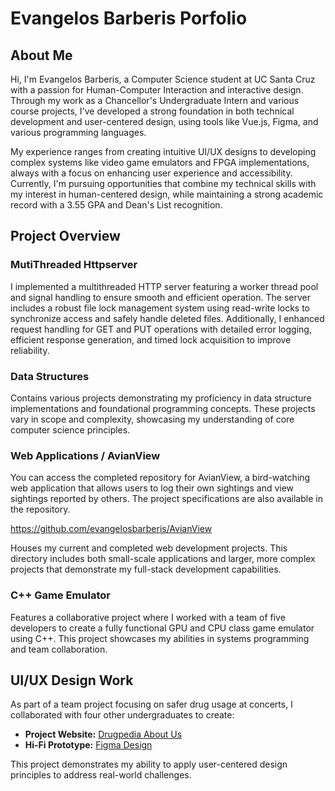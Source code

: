 # Evangelos Barberis Porfolio

## About Me
Hi, I'm Evangelos Barberis, a Computer Science student at UC Santa Cruz with a passion for Human-Computer Interaction and interactive design. Through my work as a Chancellor's Undergraduate Intern and various course projects, I've developed a strong foundation in both technical development and user-centered design, using tools like Vue.js, Figma, and various programming languages.

My experience ranges from creating intuitive UI/UX designs to developing complex systems like video game emulators and FPGA implementations, always with a focus on enhancing user experience and accessibility. Currently, I'm pursuing opportunities that combine my technical skills with my interest in human-centered design, while maintaining a strong academic record with a 3.55 GPA and Dean's List recognition.

## Project Overview

### MutiThreaded Httpserver
I implemented a multithreaded HTTP server featuring a worker thread pool and signal handling to ensure smooth and efficient operation. The server includes a robust file lock management system using read-write locks to synchronize access and safely handle deleted files. Additionally, I enhanced request handling for GET and PUT operations with detailed error logging, efficient response generation, and timed lock acquisition to improve reliability.

### Data Structures
Contains various projects demonstrating my proficiency in data structure implementations and foundational programming concepts. These projects vary in scope and complexity, showcasing my understanding of core computer science principles.

### Web Applications / AvianView
You can access the completed repository for AvianView, a bird-watching web application that allows users to log their own sightings and view sightings reported by others. The project specifications are also available in the repository. 

https://github.com/evangelosbarberis/AvianView 

Houses my current and completed web development projects. This directory includes both small-scale applications and larger, more complex projects that demonstrate my full-stack development capabilities.

### C++ Game Emulator
Features a collaborative project where I worked with a team of five developers to create a fully functional GPU and CPU class game emulator using C++. This project showcases my abilities in systems programming and team collaboration.

## UI/UX Design Work
As part of a team project focusing on safer drug usage at concerts, I collaborated with four other undergraduates to create:

- **Project Website:** [Drugpedia About Us](https://sites.google.com/ucsc.edu/drugpedia/about-us?authuser=0)
- **Hi-Fi Prototype:** [Figma Design](https://www.figma.com/design/CPw9lznfBSRkwfc5m0fEzu/Hi-fi-prototype?node-id=0-1)

This project demonstrates my ability to apply user-centered design principles to address real-world challenges.


